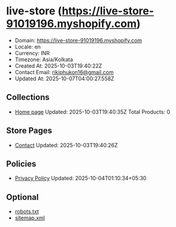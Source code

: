 # live-store (https://live-store-91019196.myshopify.com)

- Domain: https://live-store-91019196.myshopify.com
- Locale: en
- Currency: INR
- Timezone: Asia/Kolkata
- Created At: 2025-10-03T19:40:22Z
- Contact Email: rikiphukon16@gmail.com
- Updated At: 2025-10-07T04:00:27.558Z

## Collections

- [Home page](https://live-store-91019196.myshopify.com/collections/frontpage)
  Updated: 2025-10-03T19:40:35Z
  Total Products: 0

## Store Pages

- [Contact](https://live-store-91019196.myshopify.com/pages/contact)
  Updated: 2025-10-03T19:40:26Z

## Policies

- [Privacy Policy](https://live-store-91019196.myshopify.com/policies/privacy-policy)
  Updated: 2025-10-04T01:10:34+05:30

## Optional

- [robots.txt](https://live-store-91019196.myshopify.com/robots.txt)
- [sitemap.xml](https://live-store-91019196.myshopify.com/sitemap.xml)

